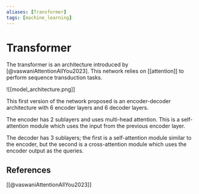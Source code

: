 ```yaml
---
aliases: [Transformer]
tags: [machine_learning]
---
```

# Transformer

The transformer is an architecture introduced by [@vaswaniAttentionAllYou2023]. This network relies on [[attention]] to perform sequence transduction tasks.

![[model_architecture.png]]

This first version of the network proposed is an encoder-decoder architecture with 6 encoder layers and 6 decoder layers.

The encoder has 2 sublayers and uses multi-head attention. This is a self-attention module which uses the input from the previous encoder layer.

The decoder has 3 sublayers; the first is a self-attention module similar to the encoder, but the second is a cross-attention module which uses the encoder output as the queries.

## References

[[@vaswaniAttentionAllYou2023]]
